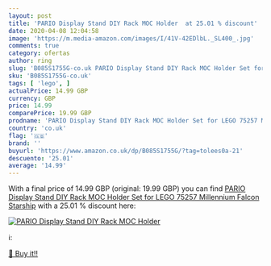 ```yaml
---
layout: post
title: 'PARIO Display Stand DIY Rack MOC Holder  at 25.01 % discount'
date: 2020-04-08 12:04:58
image: 'https://m.media-amazon.com/images/I/41V-42EDlbL._SL400_.jpg'
comments: true
category: ofertas
author: ring
slug: 'B085S1755G-co.uk PARIO Display Stand DIY Rack MOC Holder Set for LEGO...'
sku: 'B085S1755G-co.uk'
tags: [ 'lego', ]
actualPrice: 14.99 GBP
currency: GBP
price: 14.99
comparePrice: 19.99 GBP
prodname: 'PARIO Display Stand DIY Rack MOC Holder Set for LEGO 75257 Millennium Falcon Starship'
country: 'co.uk'
flag: '🇬🇧'
brand: ''
buyurl: 'https://www.amazon.co.uk/dp/B085S1755G/?tag=tolees0a-21'
descuento: '25.01'
average: '14.99'
---
```


With a final price of 14.99 GBP (original: 19.99 GBP) you can find [PARIO Display Stand DIY Rack MOC Holder Set for LEGO 75257 Millennium Falcon Starship](https://www.amazon.co.uk/dp/B085S1755G/?tag=tolees0a-21) with a  25.01 % discount here:

[![PARIO Display Stand DIY Rack MOC Holder ](https://m.media-amazon.com/images/I/41V-42EDlbL._SL400_.jpg)](https://www.amazon.co.uk/dp/B085S1755G/?tag=tolees0a-21)

ℹ️:


[🛒 Buy it!!](https://www.amazon.co.uk/dp/B085S1755G/?tag=tolees0a-21)
